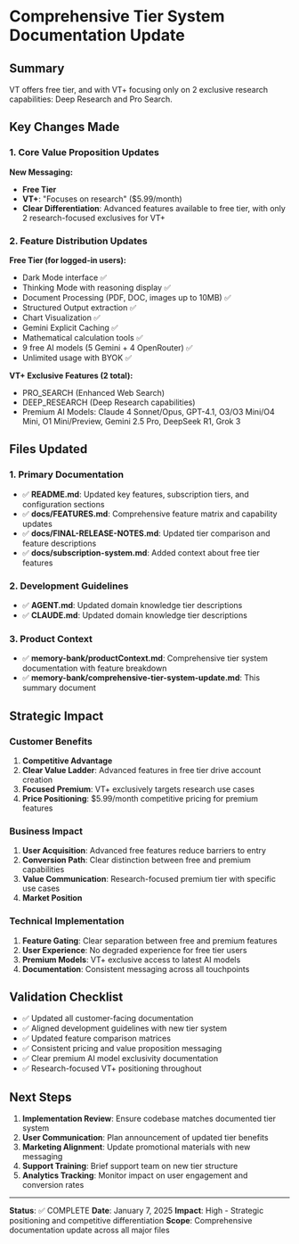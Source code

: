 # Comprehensive Tier System Documentation Update

## Summary

VT offers free tier, and with VT+ focusing only on 2 exclusive research capabilities: Deep Research and Pro Search.

## Key Changes Made

### 1. Core Value Proposition Updates

**New Messaging:**

- **Free Tier**
- **VT+**: "Focuses on research" ($5.99/month)
- **Clear Differentiation**: Advanced features available to free tier, with only 2 research-focused exclusives for VT+

### 2. Feature Distribution Updates

**Free Tier (for logged-in users):**

- Dark Mode interface ✅
- Thinking Mode with reasoning display ✅
- Document Processing (PDF, DOC, images up to 10MB) ✅
- Structured Output extraction ✅
- Chart Visualization ✅
- Gemini Explicit Caching ✅
- Mathematical calculation tools ✅
- 9 free AI models (5 Gemini + 4 OpenRouter) ✅
- Unlimited usage with BYOK ✅

**VT+ Exclusive Features (2 total):**

- PRO_SEARCH (Enhanced Web Search)
- DEEP_RESEARCH (Deep Research capabilities)
- Premium AI Models: Claude 4 Sonnet/Opus, GPT-4.1, O3/O3 Mini/O4 Mini, O1 Mini/Preview, Gemini 2.5 Pro, DeepSeek R1, Grok 3

## Files Updated

### 1. Primary Documentation

- ✅ **README.md**: Updated key features, subscription tiers, and configuration sections
- ✅ **docs/FEATURES.md**: Comprehensive feature matrix and capability updates
- ✅ **docs/FINAL-RELEASE-NOTES.md**: Updated tier comparison and feature descriptions
- ✅ **docs/subscription-system.md**: Added context about free tier features

### 2. Development Guidelines

- ✅ **AGENT.md**: Updated domain knowledge tier descriptions
- ✅ **CLAUDE.md**: Updated domain knowledge tier descriptions

### 3. Product Context

- ✅ **memory-bank/productContext.md**: Comprehensive tier system documentation with feature breakdown
- ✅ **memory-bank/comprehensive-tier-system-update.md**: This summary document

## Strategic Impact

### Customer Benefits

1. **Competitive Advantage**
2. **Clear Value Ladder**: Advanced features in free tier drive account creation
3. **Focused Premium**: VT+ exclusively targets research use cases
4. **Price Positioning**: $5.99/month competitive pricing for premium features

### Business Impact

1. **User Acquisition**: Advanced free features reduce barriers to entry
2. **Conversion Path**: Clear distinction between free and premium capabilities
3. **Value Communication**: Research-focused premium tier with specific use cases
4. **Market Position**

### Technical Implementation

1. **Feature Gating**: Clear separation between free and premium features
2. **User Experience**: No degraded experience for free tier users
3. **Premium Models**: VT+ exclusive access to latest AI models
4. **Documentation**: Consistent messaging across all touchpoints

## Validation Checklist

- ✅ Updated all customer-facing documentation
- ✅ Aligned development guidelines with new tier system
- ✅ Updated feature comparison matrices
- ✅ Consistent pricing and value proposition messaging
- ✅ Clear premium AI model exclusivity documentation
- ✅ Research-focused VT+ positioning throughout

## Next Steps

1. **Implementation Review**: Ensure codebase matches documented tier system
2. **User Communication**: Plan announcement of updated tier benefits
3. **Marketing Alignment**: Update promotional materials with new messaging
4. **Support Training**: Brief support team on new tier structure
5. **Analytics Tracking**: Monitor impact on user engagement and conversion rates

---

**Status**: ✅ COMPLETE
**Date**: January 7, 2025
**Impact**: High - Strategic positioning and competitive differentiation
**Scope**: Comprehensive documentation update across all major files
